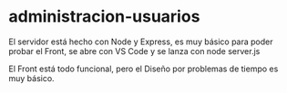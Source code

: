 # administracion-usuarios

El servidor está hecho con Node y Express, es muy básico para poder probar el Front, se abre con VS Code y se lanza con node server.js

El Front está todo funcional, pero el Diseño por problemas de tiempo es muy básico.

